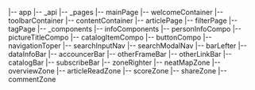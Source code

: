 |-- app
    |-- _api
    |-- _pages
        |-- mainPage
            |-- welcomeContainer
            |-- toolbarContainer
            |-- contentContainer
        |-- articlePage
        |-- filterPage
        |-- tagPage
    |-- _components
        |-- infoComponents
            |-- personInfoCompo
            |-- pictureTitleCompo
            |-- catalogItemCompo
            |-- buttonCompo
        |-- navigationToper
            |-- searchInputNav
            |-- searchModalNav
        |-- barLefter
            |-- dataInfoBar
            |-- accouncerBar
            |-- otherFrameBar
            |-- otherLinkBar
            |-- catalogBar
            |-- subscribeBar
        |-- zoneRighter
            |-- neatMapZone
            |-- overviewZone
            |-- articleReadZone
            |-- scoreZone
            |-- shareZone
            |-- commentZone